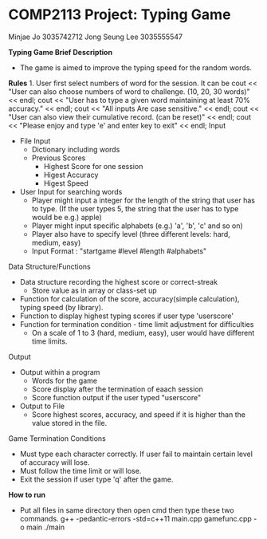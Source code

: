 # COMP2113 Project: Typing Game
Minjae Jo 3035742712
Jong Seung Lee 3035555547
  
**Typing Game Brief Description**
   - The game is aimed to improve the typing speed for the random words.

**Rules**
	 1. User first select numbers of word for the session. It can be 
	cout << "User can also choose numbers of word to challenge. (10, 20, 30 words)" << endl;
	cout << "User has to type a given word maintaining at least 70% accuracy." << endl;
	cout << "All inputs Are case sensitive." << endl;
	cout << "User can also view their cumulative record. (can be reset)" << endl;
	cout << "Please enjoy and type 'e' and enter key to exit" << endl;
Input
   - File Input
     - Dictionary including words
     - Previous Scores
       - Highest Score for one session
       - Higest Accuracy
       - Higest Speed
   - User Input for searching words
     - Player might input a integer for the length of the string that user has to type. (If the user types 5, the string that the user has to type would be e.g.) apple)
     - Player might input specific alphabets (e.g.) 'a', 'b', 'c' and so on)
     - Player also have to specify level (three different levels: hard, medium, easy)
     - Input Format : "startgame #level #length #alphabets"

Data Structure/Functions
  - Data structure recording the highest score or correct-streak
     - Store value as in array or class-set up
  - Function for calculation of the score, accuracy(simple calculation), typing speed (by <ctime> library).
  - Function to display highest typing scores if user type 'userscore'
  - Function for termination condition - time limit adjustment for difficulties
      - On a scale of 1 to 3 (hard, medium, easy), user would have different time limits.

Output
   - Output within a program
     - Words for the game
     - Score display after the termination of eaach session
     - Score function output if the user typed "userscore"
   - Output to File
     - Score highest scores, accuracy, and speed if it is higher than the value stored in the file.

Game Termination Conditions
   - Must type each character correctly. If user fail to maintain certain level of accuracy will lose.
   - Must follow the time limit or will lose.
   - Exit the session if user type 'q' after the game.

**How to run**
   - Put all files in same directory then open cmd then type these two commands.
     g++ -pedantic-errors -std=c++11 main.cpp gamefunc.cpp -o main
     ./main
